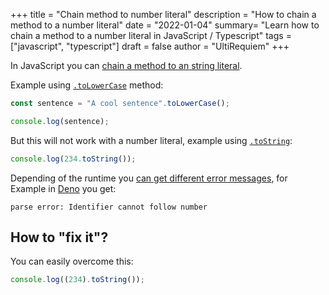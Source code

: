 +++
title = "Chain method to number literal"
description = "How to chain a method to a number literal"
date = "2022-01-04"
summary= "Learn how to chain a method to a number literal in JavaScript / Typescript"
tags = ["javascript", "typescript"]
draft = false 
author = "UltiRequiem"
+++

In JavaScript you can
[chain a method to an string literal](https://developer.mozilla.org/en-US/docs/Web/JavaScript/Reference/Global_Objects/String#instance_methods).

Example using
[`.toLowerCase`](https://developer.mozilla.org/en-US/docs/Web/JavaScript/Reference/Global_Objects/String/toLowerCase)
method:

```javascript
const sentence = "A cool sentence".toLowerCase();

console.log(sentence);
```

But this will not work with a number literal, example using [`.toString`](https://developer.mozilla.org/en-US/docs/Web/JavaScript/Reference/Global_Objects/Number/toString):

```javascript
console.log(234.toString());
```

Depending of the runtime you
[can get different error messages](https://developer.mozilla.org/en-US/docs/Web/JavaScript/Reference/Errors/Identifier_after_number#message),
for Example in [Deno](http://deno.land) you get:

```
parse error: Identifier cannot follow number
```

## How to "fix it"?

You can easily overcome this:

```javascript
console.log((234).toString());
```
